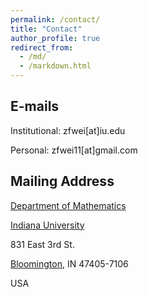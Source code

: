 ```yaml
---
permalink: /contact/
title: "Contact"
author_profile: true
redirect_from: 
  - /md/
  - /markdown.html
---
```


## E-mails
Institutional: zfwei\[at\]iu.edu

Personal: zfwei11\[at\]gmail.com


## Mailing Address
[Department of Mathematics](https://math.indiana.edu/)

[Indiana University](https://www.indiana.edu/)

831 East 3rd St.

[Bloomington](https://www.bloomington.in.gov/), IN 47405-7106

USA